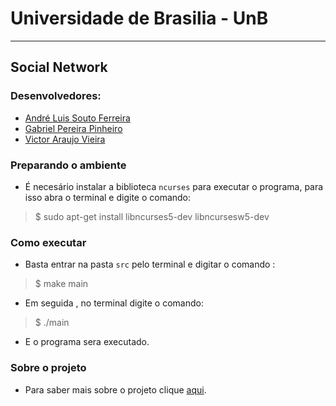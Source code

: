 # Universidade de Brasilia - UnB
 __________________________________________________________________________________________________________________________________________
 
## Social Network

### Desenvolvedores:

- [André Luis Souto Ferreira](https://github.com/AndreSouto) 
- [Gabriel Pereira Pinheiro](https://github.com/gabrielpereirapinheiro) 
- [Victor Araujo Vieira](https://github.com/IceVct)

### Preparando o ambiente

- É necesário instalar a biblioteca ```ncurses``` para executar o programa, para isso abra o terminal e digite o comando:

> $ sudo apt-get install libncurses5-dev libncursesw5-dev

### Como executar

- Basta entrar na pasta ```src``` pelo terminal e digitar o comando :

> $ make main

- Em seguida , no terminal digite o comando:

> $ ./main

- E o programa sera executado.

### Sobre o projeto

- Para saber mais sobre o projeto clique [aqui](https://github.com/gabrielpereirapinheiro/social-network/blob/master/SOBRE.md).
